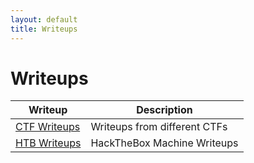 ```yaml
---
layout: default
title: Writeups
---
```


# Writeups

| Writeup | Description |
|---|---|
| [CTF Writeups](/ctf-writeups.md) | Writeups from different CTFs |
| [HTB Writeups](/htb-writeups.md) | HackTheBox Machine Writeups |
